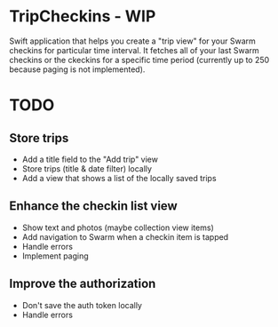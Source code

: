 # TripCheckins - WIP 
Swift application that helps you create a "trip view" for your Swarm checkins for particular time interval.
It fetches all of your last Swarm checkins or the ckeckins for a specific time period (currently up to 250 because paging is not implemented).

# TODO
## Store trips
* Add a title field to the "Add trip" view
* Store trips (title & date filter) locally
* Add a view that shows a list of the locally saved trips

## Enhance the checkin list view
* Show text and photos (maybe collection view items)
* Add navigation to Swarm when a checkin item is tapped
* Handle errors
* Implement paging

## Improve the authorization
* Don't save the auth token locally
* Handle errors
